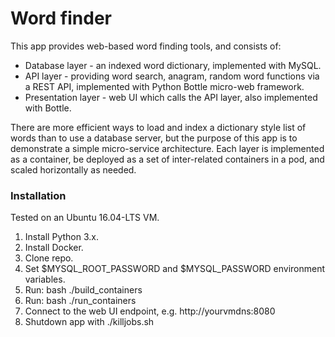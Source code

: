 
# Word finder

This app provides web-based word finding tools, and consists of:
- Database layer - an indexed word dictionary, implemented with MySQL.
- API layer - providing word search, anagram, random word functions via a REST API, implemented with Python Bottle micro-web framework.
- Presentation layer - web UI which calls the API layer, also implemented with Bottle.

There are more efficient ways to load and index a dictionary style list of words than to use a database server, but the purpose of this app is to demonstrate a simple micro-service architecture. Each layer is implemented as a container, be deployed as a set of inter-related containers in a pod, and scaled horizontally as needed.

### Installation

Tested on an Ubuntu 16.04-LTS VM. 

  1. Install Python 3.x. 
  2. Install Docker.
  3. Clone repo.
  4. Set $MYSQL_ROOT_PASSWORD and $MYSQL_PASSWORD environment variables.
  4. Run: bash ./build_containers
  5. Run: bash ./run_containers
  6. Connect to the web UI endpoint, e.g. http://yourvmdns:8080
  7. Shutdown app with ./killjobs.sh
 